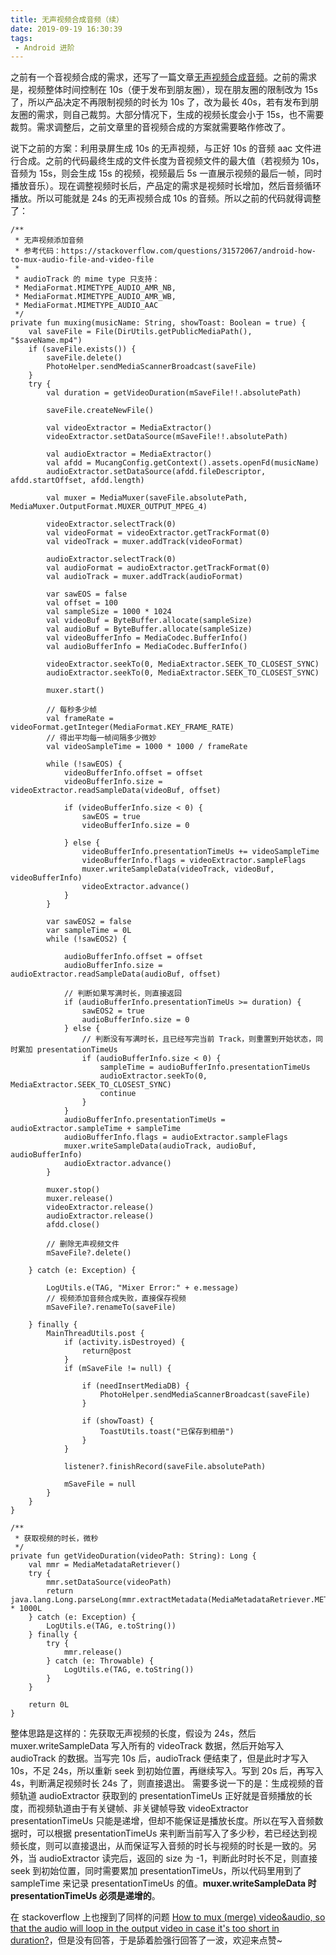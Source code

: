 ```yaml
---
title: 无声视频合成音频（续）
date: 2019-09-19 16:30:39
tags:
 - Android 进阶
---
```

之前有一个音视频合成的需求，还写了一篇文章[无声视频合成音频](http://lastwarmth.win/2018/11/23/media-mix/)。之前的需求是，视频整体时间控制在 10s（便于发布到朋友圈），现在朋友圈的限制改为 15s 了，所以产品决定不再限制视频的时长为 10s 了，改为最长 40s，若有发布到朋友圈的需求，则自己裁剪。大部分情况下，生成的视频长度会小于 15s，也不需要裁剪。需求调整后，之前文章里的音视频合成的方案就需要略作修改了。

说下之前的方案：利用录屏生成 10s 的无声视频，与正好 10s 的音频 aac 文件进行合成。之前的代码最终生成的文件长度为音视频文件的最大值（若视频为 10s，音频为 15s，则会生成 15s 的视频，视频最后 5s 一直展示视频的最后一帧，同时播放音乐）。现在调整视频时长后，产品定的需求是视频时长增加，然后音频循环播放。所以可能就是 24s 的无声视频合成 10s 的音频。所以之前的代码就得调整了：

<!-- more -->

```
/**
 * 无声视频添加音频
 * 参考代码：https://stackoverflow.com/questions/31572067/android-how-to-mux-audio-file-and-video-file
 *
 * audioTrack 的 mime type 只支持：
 * MediaFormat.MIMETYPE_AUDIO_AMR_NB,
 * MediaFormat.MIMETYPE_AUDIO_AMR_WB,
 * MediaFormat.MIMETYPE_AUDIO_AAC
 */
private fun muxing(musicName: String, showToast: Boolean = true) {
    val saveFile = File(DirUtils.getPublicMediaPath(), "$saveName.mp4")
    if (saveFile.exists()) {
        saveFile.delete()
        PhotoHelper.sendMediaScannerBroadcast(saveFile)
    }
    try {
        val duration = getVideoDuration(mSaveFile!!.absolutePath)

        saveFile.createNewFile()

        val videoExtractor = MediaExtractor()
        videoExtractor.setDataSource(mSaveFile!!.absolutePath)

        val audioExtractor = MediaExtractor()
        val afdd = MucangConfig.getContext().assets.openFd(musicName)
        audioExtractor.setDataSource(afdd.fileDescriptor, afdd.startOffset, afdd.length)

        val muxer = MediaMuxer(saveFile.absolutePath, MediaMuxer.OutputFormat.MUXER_OUTPUT_MPEG_4)

        videoExtractor.selectTrack(0)
        val videoFormat = videoExtractor.getTrackFormat(0)
        val videoTrack = muxer.addTrack(videoFormat)

        audioExtractor.selectTrack(0)
        val audioFormat = audioExtractor.getTrackFormat(0)
        val audioTrack = muxer.addTrack(audioFormat)

        var sawEOS = false
        val offset = 100
        val sampleSize = 1000 * 1024
        val videoBuf = ByteBuffer.allocate(sampleSize)
        val audioBuf = ByteBuffer.allocate(sampleSize)
        val videoBufferInfo = MediaCodec.BufferInfo()
        val audioBufferInfo = MediaCodec.BufferInfo()

        videoExtractor.seekTo(0, MediaExtractor.SEEK_TO_CLOSEST_SYNC)
        audioExtractor.seekTo(0, MediaExtractor.SEEK_TO_CLOSEST_SYNC)

        muxer.start()

        // 每秒多少帧
        val frameRate = videoFormat.getInteger(MediaFormat.KEY_FRAME_RATE)
        // 得出平均每一帧间隔多少微妙
        val videoSampleTime = 1000 * 1000 / frameRate

        while (!sawEOS) {
            videoBufferInfo.offset = offset
            videoBufferInfo.size = videoExtractor.readSampleData(videoBuf, offset)

            if (videoBufferInfo.size < 0) {
                sawEOS = true
                videoBufferInfo.size = 0

            } else {
                videoBufferInfo.presentationTimeUs += videoSampleTime
                videoBufferInfo.flags = videoExtractor.sampleFlags
                muxer.writeSampleData(videoTrack, videoBuf, videoBufferInfo)
                videoExtractor.advance()
            }
        }

        var sawEOS2 = false
        var sampleTime = 0L
        while (!sawEOS2) {

            audioBufferInfo.offset = offset
            audioBufferInfo.size = audioExtractor.readSampleData(audioBuf, offset)

            // 判断如果写满时长，则直接返回
            if (audioBufferInfo.presentationTimeUs >= duration) {
                sawEOS2 = true
                audioBufferInfo.size = 0
            } else {
            	// 判断没有写满时长，且已经写完当前 Track，则重置到开始状态，同时累加 presentationTimeUs
                if (audioBufferInfo.size < 0) {
                    sampleTime = audioBufferInfo.presentationTimeUs
                    audioExtractor.seekTo(0, MediaExtractor.SEEK_TO_CLOSEST_SYNC)
                    continue
                }
            }
            audioBufferInfo.presentationTimeUs = audioExtractor.sampleTime + sampleTime
            audioBufferInfo.flags = audioExtractor.sampleFlags
            muxer.writeSampleData(audioTrack, audioBuf, audioBufferInfo)
            audioExtractor.advance()
        }

        muxer.stop()
        muxer.release()
        videoExtractor.release()
        audioExtractor.release()
        afdd.close()

        // 删除无声视频文件
        mSaveFile?.delete()

    } catch (e: Exception) {

        LogUtils.e(TAG, "Mixer Error:" + e.message)
        // 视频添加音频合成失败，直接保存视频
        mSaveFile?.renameTo(saveFile)

    } finally {
        MainThreadUtils.post {
            if (activity.isDestroyed) {
                return@post
            }
            if (mSaveFile != null) {

                if (needInsertMediaDB) {
                    PhotoHelper.sendMediaScannerBroadcast(saveFile)
                }

                if (showToast) {
                    ToastUtils.toast("已保存到相册")
                }
            }

            listener?.finishRecord(saveFile.absolutePath)

            mSaveFile = null
        }
    }
}

/**
 * 获取视频的时长，微秒
 */
private fun getVideoDuration(videoPath: String): Long {
    val mmr = MediaMetadataRetriever()
    try {
        mmr.setDataSource(videoPath)
        return java.lang.Long.parseLong(mmr.extractMetadata(MediaMetadataRetriever.METADATA_KEY_DURATION)) * 1000L
    } catch (e: Exception) {
        LogUtils.e(TAG, e.toString())
    } finally {
        try {
            mmr.release()
        } catch (e: Throwable) {
            LogUtils.e(TAG, e.toString())
        }
    }

    return 0L
}
```
整体思路是这样的：先获取无声视频的长度，假设为 24s，然后 muxer.writeSampleData 写入所有的 videoTrack 数据，然后开始写入 audioTrack 的数据。当写完 10s 后，audioTrack 便结束了，但是此时才写入 10s，不足 24s，所以重新 seek 到初始位置，再继续写入。写到 20s 后，再写入 4s，判断满足视频时长 24s 了，则直接退出。
需要多说一下的是：生成视频的音频轨道 audioExtractor 获取到的 presentationTimeUs 正好就是音频播放的长度，而视频轨道由于有关键帧、非关键帧导致 videoExtractor presentationTimeUs 只能是递增，但却不能保证是播放长度。所以在写入音频数据时，可以根据 presentationTimeUs 来判断当前写入了多少秒，若已经达到视频长度，则可以直接退出，从而保证写入音频的时长与视频的时长是一致的。另外，当 audioExtractor 读完后，返回的 size 为 -1，判断此时时长不足，则直接 seek 到初始位置，同时需要累加 presentationTimeUs，所以代码里用到了 sampleTime 来记录 presentationTimeUs 的值。**muxer.writeSampleData 时 presentationTimeUs 必须是递增的**。

在 stackoverflow 上也搜到了同样的问题 [How to mux (merge) video&audio, so that the audio will loop in the output video in case it's too short in duration?](https://stackoverflow.com/questions/54769976/how-to-mux-merge-videoaudio-so-that-the-audio-will-loop-in-the-output-video/58004741#58004741)，但是没有回答，于是舔着脸强行回答了一波，欢迎来点赞~